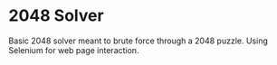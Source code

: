 # 2048 Solver
Basic 2048 solver meant to brute force through a 2048 puzzle.
Using Selenium for web page interaction.
